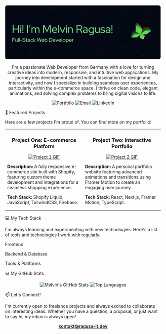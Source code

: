 <!--
Hi Melvin! This is your rewritten README.

    I've added placeholders like [Link to Project] or for the project GIFs. You'll just need to replace these with your actual URLs.

    Feel free to customize the text further to perfectly match your voice and projects!
    -->

<!-- 1. Banner Image -->

<p align="center">
<img src="/github-header-image.png" alt="Melvin Ragusa - Web Developer Banner"/>
</p>

<!-- 2. Enhanced Introduction -->

<p align="center">
I'm a passionate Web Developer from Germany with a love for turning creative ideas into modern, responsive, and intuitive web applications. My journey into development started with a fascination for design and interactivity, and now I specialize in building seamless user experiences, particularly within the e-commerce space. I thrive on clean code, elegant animations, and solving complex problems to bring digital visions to life.
</p>

<p align="center">
<a href="https://ragusa-it.dev" target="_blank">
<img src="https://www.google.com/search?q=https://img.shields.io/badge/Portfolio-ragusa--it.dev-blue%3Fstyle%3Dfor-the-badge%26logo%3Dicloud" alt="Portfolio"/>
</a>
<a href="mailto:kontakt@ragusa-it.dev">
<img src="https://www.google.com/search?q=https://img.shields.io/badge/Email-kontakt%40ragusa--it.dev-red%3Fstyle%3Dfor-the-badge%26logo%3Dgmail" alt="Email"/>
</a>
<a href="https://www.google.com/search?q=https://www.linkedin.com/in/your-linkedin-username/" target="_blank">
<img src="https://www.google.com/search?q=https://img.shields.io/badge/LinkedIn-Connect-blue%3Fstyle%3Dfor-the-badge%26logo%3Dlinkedin" alt="LinkedIn"/>
</a>
</p>

<!-- 3. Featured Projects -->
🚀 Featured Projects

Here are a few projects I'm proud of. You can find more on my portfolio!

<table>
<tr>
<td width="50%">
<h3 align="center">Project One: E-commerce Platform</h3>
<p align="center">
<a href="[Link to Project 1]" target="_blank">
<img src="https://www.google.com/search?q=https://placehold.co/400x250/333/fff%3Ftext%3DProject%2B1%2BGIF" alt="Project 1 GIF"/>
</a>
</p>
<p><strong>Description:</strong> A fully responsive e-commerce site built with Shopify, featuring custom theme development and integrations for a seamless shopping experience.</p>
<p><strong>Tech Stack:</strong> Shopify Liquid, JavaScript, TailwindCSS, Firebase.</p>
</td>
<td width="50%">
<h3 align="center">Project Two: Interactive Portfolio</h3>
<p align="center">
<a href="[Link to Project 2]" target="_blank">
<img src="https://www.google.com/search?q=https://placehold.co/400x250/333/fff%3Ftext%3DProject%2B2%2BGIF" alt="Project 2 GIF"/>
</a>
</p>
<p><strong>Description:</strong> A personal portfolio website featuring advanced animations and transitions using Framer Motion to create an engaging user journey.</p>
<p><strong>Tech Stack:</strong> React, Next.js, Framer Motion, TypeScript.</p>
</td>
</tr>
</table>

<!-- 4. Detailed Tech Stack -->
💻 My Tech Stack

I'm always learning and experimenting with new technologies. Here's a list of tools and technologies I work with regularly.

Frontend
	

Backend & Database
	

Tools & Platforms


	


	



	


	



	


	



	


	



	


	



	


	


<!-- 5. GitHub Stats -->
📊 My GitHub Stats

<p align="center">
<img src="https://www.google.com/search?q=https://github-readme-stats.vercel.app/api%3Fusername%3Dragusa-it%26show_icons%3Dtrue%26theme%3Dshadow_red%26hide_border%3Dtrue%26include_all_commits%3Dtrue%26count_private%3Dtrue" alt="Melvin's GitHub Stats" />
<img src="https://www.google.com/search?q=https://github-readme-stats.vercel.app/api/top-langs/%3Fusername%3Dragusa-it%26layout%3Dcompact%26theme%3Dshadow_red%26hide_border%3Dtrue" alt="Top Languages" />
</p>

<!-- 6. Connect with Me -->
📫 Let's Connect!

I'm currently open to freelance projects and always excited to collaborate on interesting ideas. Whether you have a question, a proposal, or just want to say hi, my inbox is always open!

<p align="center">
<a href="mailto:kontakt@ragusa-it.dev"><strong>kontakt@ragusa-it.dev</strong></a>
</p>